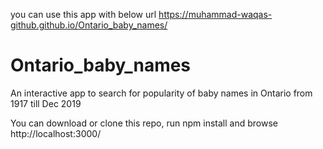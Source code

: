 you can use this app with below url
https://muhammad-waqas-github.github.io/Ontario_baby_names/

# Ontario_baby_names
An interactive app to search for popularity of baby names in Ontario from 1917 till Dec 2019

You can download or clone this repo, run npm install and browse http://localhost:3000/
